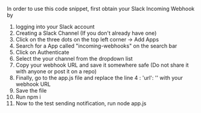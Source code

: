 In order to use this code snippet, first obtain your Slack Incoming Webhook by
1. logging into your Slack account
2. Creating a Slack Channel (If you don't already have one)
3. Click on the three dots on the top left corner -> Add Apps
4. Search for a App called "incoming-webhooks" on the search bar
5. Click on Authenticate 
6. Select the your channel from the dropdown list
7. Copy your webhook URL and save it somewhere safe (Do not share it with anyone or post it on a repo)
8. Finally, go to the app.js file and replace the line 4 : 'url': '<Slack web-hook-URL goes here>' with your webhook URL
9. Save the file 
10. Run npm i
11. Now to the test sending notification, run node app.js